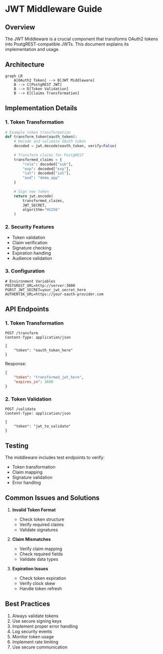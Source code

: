 # JWT Middleware Guide

## Overview
The JWT Middleware is a crucial component that transforms OAuth2 tokens into PostgREST-compatible JWTs. This document explains its implementation and usage.

## Architecture
```mermaid
graph LR
    A[OAuth2 Token] --> B[JWT Middleware]
    B --> C[PostgREST JWT]
    B --> D[Token Validation]
    B --> E[Claims Transformation]
```

## Implementation Details

### 1. Token Transformation
```python
# Example token transformation
def transform_token(oauth_token):
    # Decode and validate OAuth token
    decoded = jwt.decode(oauth_token, verify=False)
    
    # Transform claims for PostgREST
    transformed_claims = {
        "role": decoded["sub"],
        "exp": decoded["exp"],
        "iat": decoded["iat"],
        "aud": "demo_app"
    }
    
    # Sign new token
    return jwt.encode(
        transformed_claims,
        JWT_SECRET,
        algorithm="HS256"
    )
```

### 2. Security Features
- Token validation
- Claim verification
- Signature checking
- Expiration handling
- Audience validation

### 3. Configuration
```env
# Environment Variables
POSTGREST_URL=http://server:3000
PGRST_JWT_SECRET=your_jwt_secret_here
AUTHENTIK_URL=https://your-oauth-provider.com
```

## API Endpoints

### 1. Token Transformation
```
POST /transform
Content-Type: application/json

{
    "token": "oauth_token_here"
}
```

Response:
```json
{
    "token": "transformed_jwt_here",
    "expires_in": 3600
}
```

### 2. Token Validation
```
POST /validate
Content-Type: application/json

{
    "token": "jwt_to_validate"
}
```

## Testing
The middleware includes test endpoints to verify:
- Token transformation
- Claim mapping
- Signature validation
- Error handling

## Common Issues and Solutions

1. **Invalid Token Format**
   - Check token structure
   - Verify required claims
   - Validate signatures

2. **Claim Mismatches**
   - Verify claim mapping
   - Check required fields
   - Validate data types

3. **Expiration Issues**
   - Check token expiration
   - Verify clock skew
   - Handle token refresh

## Best Practices
1. Always validate tokens
2. Use secure signing keys
3. Implement proper error handling
4. Log security events
5. Monitor token usage
6. Implement rate limiting
7. Use secure communication 